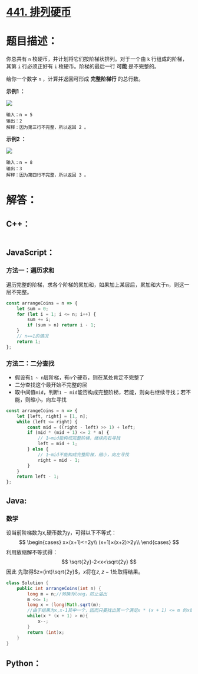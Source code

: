 # [441. 排列硬币](https://leetcode-cn.com/problems/arranging-coins/)

# 题目描述：

你总共有 `n` 枚硬币，并计划将它们按阶梯状排列。对于一个由 `k` 行组成的阶梯，其第 `i` 行必须正好有 `i` 枚硬币。阶梯的最后一行 **可能** 是不完整的。

给你一个数字 `n` ，计算并返回可形成 **完整阶梯行** 的总行数。



**示例1 ：**

![](https://assets.leetcode.com/uploads/2021/04/09/arrangecoins1-grid.jpg)

```
输入：n = 5
输出：2
解释：因为第三行不完整，所以返回 2 。
```

**示例2 ：**

![](https://assets.leetcode.com/uploads/2021/04/09/arrangecoins2-grid.jpg)

```
输入：n = 8
输出：3
解释：因为第四行不完整，所以返回 3 。
```



# 解答：

## C++：

```C++

```



## JavaScript：

### 方法一：遍历求和

遍历完整的阶梯，求各个阶梯的累加和，如果加上某层后，累加和大于`n`，则这一层不完整。

```javascript
const arrangeCoins = n => {
    let sum = 0;
    for (let i = 1; i <= n; i++) {
        sum += i;
        if (sum > n) return i - 1;
    }
    // n==1的情况
    return 1;
};
```
### 方法二：二分查找

- 假设有`1 ~ n`层阶梯，有`n`个硬币，则在某处肯定不完整了
- 二分查找这个最开始不完整的层
- 取中间值`mid`，判断`1 ~ mid`能否构成完整阶梯，若能，则向右继续寻找；若不能，则缩小，向左寻找

```javascript
const arrangeCoins = n => {
    let [left, right] = [1, n];
    while (left <= right) {
        const mid = ((right - left) >> 1) + left;
        if (mid * (mid + 1) <= 2 * n) {
            // 1~mid能构成完整阶梯，继续向右寻找
            left = mid + 1;
        } else {
            // 1~mid不能构成完整阶梯，缩小，向左寻找
            right = mid - 1;
        }
    }
    return left - 1;
};
```

## Java:

### 数学
设当前阶梯数为x,硬币数为y，可得以下不等式：
$$
\begin{cases}
x×(x+1)<=2y\\
(x+1)×(x+2)>2y\\
\end{cases}
$$
利用放缩解不等式得：
$$
\sqrt{2y}-2<x<\sqrt{2y}
$$
因此 先取得$z=(int)\sqrt{2y}$，$x$将在$z,z-1$处取得结果。

```java
class Solution {
    public int arrangeCoins(int n) {
        long m = n;//转换为long，防止溢出
        m <<= 1;
        long x = (long)Math.sqrt(m);
        //由于结果为x,x-1其中一个，因而只要找出第一个满足x * (x + 1) <= m 的x即可
        while(x * (x + 1) > m){
            x--;
        }
        return (int)x;
    }
}
```

## Python：

```python

```

